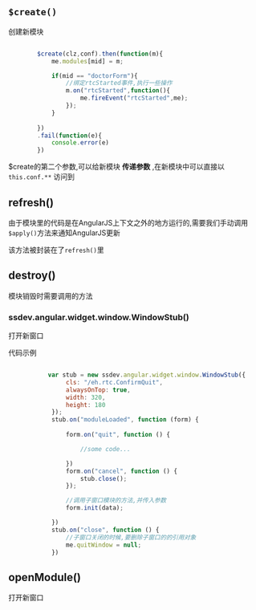 

## `$create()`

创建新模块

``` javascript

		$create(clz,conf).then(function(m){
			me.modules[mid] = m;

			if(mid == "doctorForm"){
				//绑定rtcStarted事件,执行一些操作
				m.on("rtcStarted",function(){
					me.fireEvent("rtcStarted",me);
				});
			}
			
		})
		.fail(function(e){
			console.error(e)
		})
```

$create的第二个参数,可以给新模块 **传递参数** ,在新模块中可以直接以 `this.conf.**` 访问到

## refresh()

由于模块里的代码是在AngularJS上下文之外的地方运行的,需要我们手动调用`$apply()`方法来通知AngularJS更新

该方法被封装在了`refresh()`里



## destroy()

模块销毁时需要调用的方法

### ssdev.angular.widget.window.WindowStub()

打开新窗口

代码示例
```javascript

           var stub = new ssdev.angular.widget.window.WindowStub({
                cls: "/eh.rtc.ConfirmQuit",
                alwaysOnTop: true,
                width: 320,
                height: 180
            });
            stub.on("moduleLoaded", function (form) {
                
                form.on("quit", function () {

					//some code...

                })
                form.on("cancel", function () {
                    stub.close();
                });

				//调用子窗口模块的方法,并传入参数
				form.init(data);

            })
            stub.on("close", function () {
				//子窗口关闭的时候,要删除子窗口的的引用对象
                me.quitWindow = null;
            })

```


## openModule()

打开新窗口



